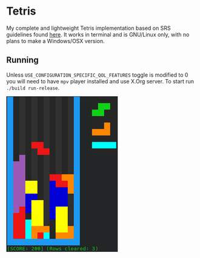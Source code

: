 # Tetris
My complete and lightweight Tetris implementation based on SRS guidelines found [here](https://tetris.fandom.com/wiki/SRS). It works in terminal and is GNU/Linux only, with no plans to make a Windows/OSX version.
## Running
Unless `USE_CONFIGURATION_SPECIFIC_QOL_FEATURES` toggle is modified to 0 you will need to have `mpv` player installed and use X.Org server. To start run `./build run-release`.

![Tetris screenshot](docs/tetris.png)